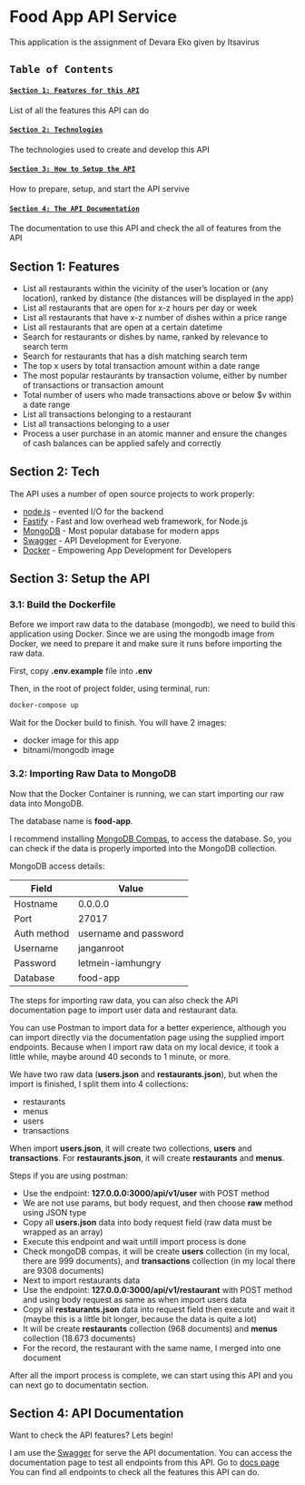 # Food App API Service

This application is the assignment of Devara Eko given by Itsavirus

## `Table of Contents`

#### [`Section 1: Features for this API`](#section-1-features)

List of all the features this API can do

#### [`Section 2: Technologies`](#section-2-tech)

The technologies used to create and develop this API

#### [`Section 3: How to Setup the API`](#section-3-setup-the-api)

How to prepare, setup, and start the API servive

#### [`Section 4: The API Documentation`](#section-4-api-documentation)

The documentation to use this API and check the all of features from the API

## Section 1: Features

- List all restaurants within the vicinity of the user’s location or (any location), ranked by distance (the distances will be displayed in the app)
- List all restaurants that are open for x-z hours per day or week
- List all restaurants that have x-z number of dishes within a price range
- List all restaurants that are open at a certain datetime
- Search for restaurants or dishes by name, ranked by relevance to search term
- Search for restaurants that has a dish matching search term
- The top x users by total transaction amount within a date range
- The most popular restaurants by transaction volume, either by number of transactions or transaction amount
- Total number of users who made transactions above or below $v within a date range
- List all transactions belonging to a restaurant
- List all transactions belonging to a user
- Process a user purchase in an atomic manner and ensure the changes of cash balances can be applied safely and correctly

## Section 2: Tech

The API uses a number of open source projects to work properly:

- [node.js](https://nodejs.org/en/) - evented I/O for the backend
- [Fastify](https://www.fastify.io/) - Fast and low overhead web framework, for Node.js
- [MongoDB](https://www.mongodb.com/3) - Most popular database for modern apps
- [Swagger](https://swagger.io/) - API Development for Everyone.
- [Docker](https://www.docker.com/) - Empowering App Development for Developers

## Section 3: Setup the API

### 3.1: Build the Dockerfile

Before we import raw data to the database (mongodb), we need to build this application using Docker.
Since we are using the mongodb image from Docker, we need to prepare it and make sure it runs before importing the raw data.

First, copy **.env.example** file into **.env**

Then, in the root of project folder, using terminal, run:

```sh
docker-compose up
```

Wait for the Docker build to finish.
You will have 2 images:

- docker image for this app
- bitnami/mongodb image

### 3.2: Importing Raw Data to MongoDB

Now that the Docker Container is running, we can start importing our raw data into MongoDB.

The database name is **food-app**.

I recommend installing [MongoDB Compas](https://www.mongodb.com/try/download/compass), to access the database. So, you can check if the data is properly imported into the MongoDB collection.

MongoDB access details:

| Field       | Value                 |
| ----------- | --------------------- |
| Hostname    | 0.0.0.0               |
| Port        | 27017                 |
| Auth method | username and password |
| Username    | janganroot            |
| Password    | letmein-iamhungry     |
| Database    | food-app              |

The steps for importing raw data, you can also check the API documentation page to import user data and restaurant data.

You can use Postman to import data for a better experience, although you can import directly via the documentation page using the supplied import endpoints.
Because when I import raw data on my local device, it took a little while, maybe around 40 seconds to 1 minute, or more.

We have two raw data (**users.json** and **restaurants.json**), but when the import is finished, I split them into 4 collections:

- restaurants
- menus
- users
- transactions

When import **users.json**, it will create two collections, **users** and **transactions**.
For **restaurants.json**, it will create **restaurants** and **menus**.

Steps if you are using postman:

- Use the endpoint: **127.0.0.0:3000/api/v1/user** with POST method
- We are not use params, but body request, and then choose **raw** method using JSON type
- Copy all **users.json** data into body request field (raw data must be wrapped as an array)
- Execute this endpoint and wait untill import process is done
- Check mongoDB compas, it will be create **users** collection (in my local, there are 999 documents), and **transactions** collection (in my local there are 9308 documents)
- Next to import restaurants data
- Use the endpoint: **127.0.0.0:3000/api/v1/restaurant** with POST method and using body request as same as when import users data
- Copy all **restaurants.json** data into request field then execute and wait it (maybe this is a little bit longer, because the data is quite a lot)
- It will be create **restaurants** collection (968 documents) and **menus** collection (18.673 documents)
- For the record, the restaurant with the same name, I merged into one document

After all the import process is complete, we can start using this API and you can next go to documentatin section.

## Section 4: API Documentation

Want to check the API features? Lets begin!

I am use the [Swagger](https://swagger.io/) for serve the API documentation.
You can access the documentation page to test all endpoints from this API.
Go to [docs page](http://127.0.0.1:3000/docs)
You can find all endpoints to check all the features this API can do.
